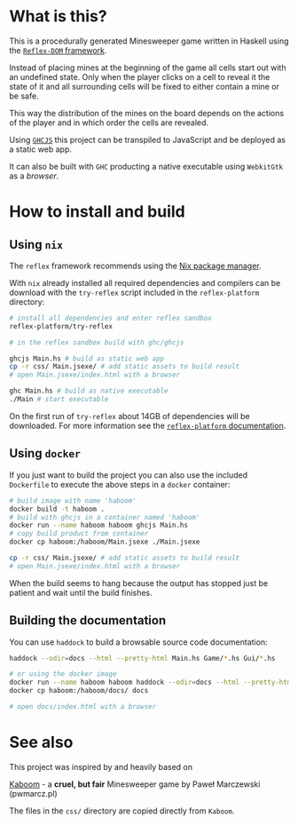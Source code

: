 # What is this?

This is a procedurally generated Minesweeper game written in Haskell using the
[`Reflex-DOM` framework](https://github.com/reflex-frp/reflex-dom).

Instead of placing mines at the beginning of the game all cells start out with
an undefined state. Only when the player clicks on a cell to reveal it the state
of it and all surrounding cells will be fixed to either contain a mine or be
safe.

This way the distribution of the mines on the board depends on the actions of
the player and in which order the cells are revealed.

Using [`GHCJS`](https://github.com/ghcjs/ghcjs) this project can be
transpiled to JavaScript and be deployed as a static web app.

It can also be built with `GHC` producting a native executable using `WebkitGtk`
as a _browser_.

# How to install and build

## Using `nix`

The `reflex` framework recommends using the [Nix package manager](https://nixos.org/).

With `nix` already installed all required dependencies and compilers can be
download with the `try-reflex` script included in the `reflex-platform`
directory:
~~~sh
# install all dependencies and enter reflex sandbox
reflex-platform/try-reflex

# in the reflex sandbox build with ghc/ghcjs

ghcjs Main.hs # build as static web app
cp -r css/ Main.jsexe/ # add static assets to build result
# open Main.jsexe/index.html with a browser

ghc Main.hs # build as native executable
./Main # start executable
~~~

On the first run of `try-reflex` about 14GB of dependencies will be downloaded.
For more information see the
[`reflex-platform` documentation](https://github.com/reflex-frp/reflex-platform/#setup).

## Using `docker`

If you just want to build the project you can also use the included `Dockerfile`
to execute the above steps in a `docker` container:
~~~sh
# build image with name 'haboom'
docker build -t haboom .
# build with ghcjs in a container named 'haboom'
docker run --name haboom haboom ghcjs Main.hs
# copy build product from container
docker cp haboom:/haboom/Main.jsexe ./Main.jsexe

cp -r css/ Main.jsexe/ # add static assets to build result
# open Main.jsexe/index.html with a browser
~~~

When the build seems to hang because the output has stopped just be patient and
wait until the build finishes.

## Building the documentation

You can use `haddock` to build a browsable source code documentation:
~~~sh
haddock --odir=docs --html --pretty-html Main.hs Game/*.hs Gui/*.hs

# or using the docker image
docker run --name haboom haboom haddock --odir=docs --html --pretty-html Main.hs Game/*.hs Gui/*.hs
docker cp haboom:/haboom/docs/ docs

# open docs/index.html with a browser
~~~

# See also

This project was inspired by and heavily based on

[Kaboom](https://github.com/pwmarcz/kaboom) - a **cruel, but fair** Minesweeper
game by Paweł Marczewski (pwmarcz.pl)

The files in the `css/` directory are copied directly from `Kaboom`.
